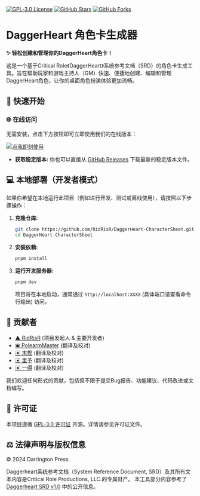 [![GPL-3.0 License](https://img.shields.io/badge/License-GPL%203.0-blue.svg)](https://opensource.org/licenses/GPL-3.0)
[![GitHub Stars](https://img.shields.io/github/stars/RidRisR/DaggerHeart-CharacterSheet?style=social)](https://github.com/RidRisR/DaggerHeart-CharacterSheet/stargazers)
[![GitHub Forks](https://img.shields.io/github/forks/RidRisR/DaggerHeart-CharacterSheet?style=social)](https://github.com/RidRisR/DaggerHeart-CharacterSheet/network/members)

# DaggerHeart 角色卡生成器

**✨ 轻松创建和管理你的DaggerHeart角色卡！**

这是一个基于Critical Role《DaggerHeart》系统参考文档（SRD）的角色卡生成工具。旨在帮助玩家和游戏主持人（GM）快速、便捷地创建、编辑和管理DaggerHeart角色，让你的桌面角色扮演体验更加流畅。

## 🚀 快速开始

### 🌐 在线访问

无需安装，点击下方按钮即可立即使用我们的在线版本：

[![点我即刻使用](https://img.shields.io/badge/在线建卡-点击访问-success?logo=vercel)](https://ridrisr.github.io/DaggerHeart-CharacterSheet/)

*   **获取稳定版本:** 你也可以直接从 [GitHub Releases](https://github.com/RidRisR/DaggerHeart-CharacterSheet/releases) 下载最新的稳定版本文件。

## 💻 本地部署（开发者模式）

如果你希望在本地运行此项目（例如进行开发、测试或离线使用），请按照以下步骤操作：

1.  **克隆仓库:**
    ```bash
    git clone https://github.com/RidRisR/DaggerHeart-CharacterSheet.git
    cd DaggerHeart-CharacterSheet
    ```
2.  **安装依赖:**
    ```bash
    pnpm install
    ```
3.  **运行开发服务器:**
    ```bash
    pnpm dev
    ```
    项目将在本地启动，通常通过 `http://localhost:XXXX` (具体端口请查看命令行输出) 访问。

## 🤝 贡献者

*   [▲ RidRisR](https://github.com/RidRisR) (项目发起人 & 主要开发者)
*   [▣ PolearmMaster](https://github.com/PolearmMaster) (翻译及校对)
*   [▣ 末楔](https://github.com/CissyOliviaCat) (翻译及校对)
*   [▣ 里予](https://github.com/LiyuNodream) (翻译及校对)
*   [▣ 一得](https://github.com/Milkyomeda) (翻译及校对)

我们欢迎任何形式的贡献，包括但不限于提交Bug报告、功能建议、代码改进或文档编写。

## 📝 许可证

本项目遵循 [GPL-3.0 许可证](https://opensource.org/licenses/GPL-3.0) 开源。详情请参见许可证文件。

## ⚖️ 法律声明与版权信息

© 2024 Darrington Press.

Daggerheart系统参考文档（System Reference Document, SRD）及其所有文本内容是Critical Role Productions, LLC.的专属财产。
本工具部分内容参考了 [Daggerheart SRD v1.0](https://darringtonpress.com/daggerheart) 中的公开信息。

